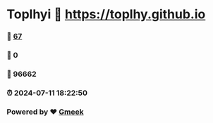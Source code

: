 # Toplhyi :link: https://toplhy.github.io 
### :page_facing_up: [67](https://toplhy.github.io/tag.html) 
### :speech_balloon: 0 
### :hibiscus: 96662 
### :alarm_clock: 2024-07-11 18:22:50 
### Powered by :heart: [Gmeek](https://github.com/Meekdai/Gmeek)
